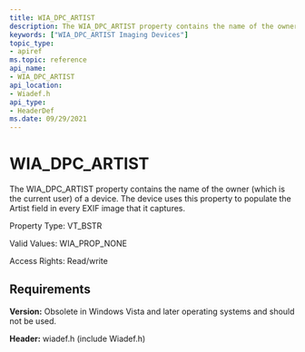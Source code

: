 ```yaml
---
title: WIA_DPC_ARTIST
description: The WIA_DPC_ARTIST property contains the name of the owner (which is the current user) of a device. The device uses this property to populate the Artist field in every EXIF image that it captures.
keywords: ["WIA_DPC_ARTIST Imaging Devices"]
topic_type:
- apiref
ms.topic: reference
api_name:
- WIA_DPC_ARTIST
api_location:
- Wiadef.h
api_type:
- HeaderDef
ms.date: 09/29/2021
---
```


# WIA_DPC_ARTIST

The WIA_DPC_ARTIST property contains the name of the owner (which is the current user) of a device. The device uses this property to populate the Artist field in every EXIF image that it captures.

Property Type: VT_BSTR

Valid Values: WIA_PROP_NONE

Access Rights: Read/write

## Requirements

**Version:** Obsolete in Windows Vista and later operating systems and should not be used.

**Header:** wiadef.h (include Wiadef.h)
